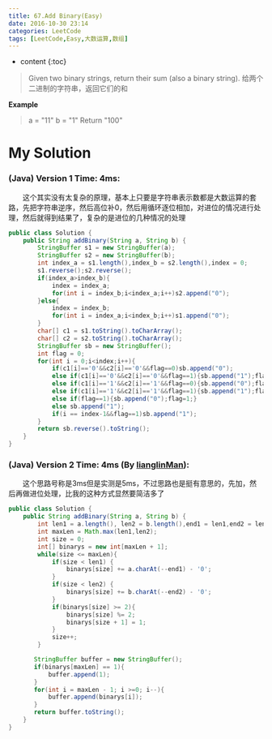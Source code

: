 ```yaml
---
title: 67.Add Binary(Easy)
date: 2016-10-30 23:14
categories: LeetCode
tags: [LeetCode,Easy,大数运算,数组]
---
```


* content
{:toc}


>Given two binary strings, return their sum (also a binary string).
给两个二进制的字符串，返回它们的和

**Example**
>a = "11"
b = "1"
Return "100"

# My Solution
### (Java) Version 1  Time: 4ms:
　　这个其实没有太复杂的原理，基本上只要是字符串表示数都是大数运算的套路，先把字符串逆序，然后高位补0，然后用循环逐位相加，对进位的情况进行处理，然后就得到结果了，复杂的是进位的几种情况的处理
```java
public class Solution {
    public String addBinary(String a, String b) {
        StringBuffer s1 = new StringBuffer(a);
        StringBuffer s2 = new StringBuffer(b);
        int index_a = s1.length(),index_b = s2.length(),index = 0;
        s1.reverse();s2.reverse();
        if(index_a>index_b){
            index = index_a;
            for(int i = index_b;i<index_a;i++)s2.append("0");
        }else{
            index = index_b;
            for(int i = index_a;i<index_b;i++)s1.append("0");
        }
        char[] c1 = s1.toString().toCharArray();
        char[] c2 = s2.toString().toCharArray();
        StringBuffer sb = new StringBuffer();
        int flag = 0;
        for(int i = 0;i<index;i++){
            if(c1[i]=='0'&&c2[i]=='0'&&flag==0)sb.append("0");
            else if(c1[i]=='0'&&c2[i]=='0'&&flag==1){sb.append("1");flag=0;}
            else if(c1[i]=='1'&&c2[i]=='1'&&flag==0){sb.append("0");flag=1;}
            else if(c1[i]=='1'&&c2[i]=='1'&&flag==1){sb.append("1");flag=1;}
            else if(flag==1){sb.append("0");flag=1;}
            else sb.append("1");
            if(i == index-1&&flag==1)sb.append("1");
        }
        return sb.reverse().toString();
    }
}
```
### (Java) Version 2  Time: 4ms (By [lianglinMan](https://discuss.leetcode.com/user/lianglinman)):
　　这个思路号称是3ms但是实测是5ms，不过思路也是挺有意思的，先加，然后再做进位处理，比我的这种方式显然要简洁多了
```java
public class Solution {
    public String addBinary(String a, String b) {
        int len1 = a.length(), len2 = b.length(),end1 = len1,end2 = len2;
        int maxLen = Math.max(len1,len2);
        int size = 0;
        int[] binarys = new int[maxLen + 1];
        while(size <= maxLen){
            if(size < len1) {
                binarys[size] += a.charAt(--end1) - '0';
            }
            if(size < len2) {
                binarys[size] += b.charAt(--end2) - '0';
            }
            if(binarys[size] >= 2){
                binarys[size] %= 2;
                binarys[size + 1] = 1;
            }
            size++;
        }

       StringBuffer buffer = new StringBuffer();
       if(binarys[maxLen] == 1){
           buffer.append(1);
       }
       for(int i = maxLen - 1; i >=0; i--){
           buffer.append(binarys[i]);
       }
       return buffer.toString();
    }
}
```